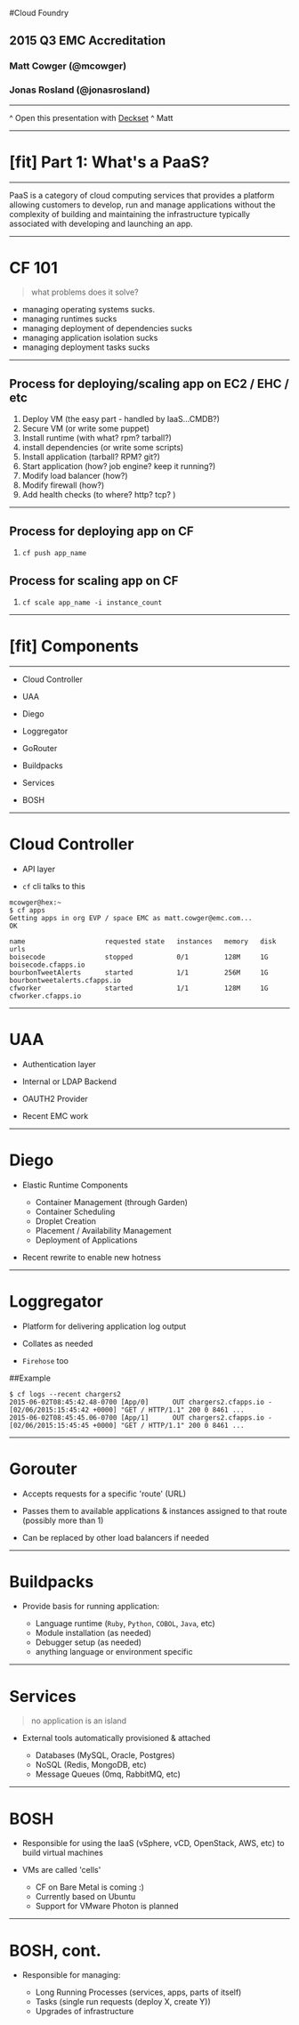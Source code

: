 #Cloud Foundry

## 2015 Q3 EMC Accreditation

### Matt Cowger (@mcowger)
### Jonas Rosland (@jonasrosland)

---

^ Open this presentation with [Deckset](http://www.decksetapp.com/)
^ Matt

---

# [fit] Part 1: What's a PaaS?

---

PaaS is a category of cloud computing services that provides a platform allowing customers to develop, run and manage applications without the complexity of building and maintaining the infrastructure typically associated with developing and launching an app.

---


# CF 101

>what problems does it solve?

* managing operating systems sucks.
* managing runtimes sucks
* managing deployment of dependencies sucks
* managing application isolation sucks
* managing deployment tasks sucks

---


## Process for deploying/scaling app on EC2 / EHC / etc

1. Deploy VM (the easy part - handled by IaaS...CMDB?)
2. Secure VM (or write some puppet)
2. Install runtime (with what?  rpm?  tarball?)
3. install dependencies (or write some scripts)
4. Install application (tarball? RPM? git?)
5. Start application (how?  job engine?  keep it running?)
6. Modify load balancer (how?)
7. Modify firewall (how?)
8. Add health checks (to where?  http? tcp? )

---

## Process for deploying app on CF

1. `cf push app_name`

## Process for scaling app on CF

1. `cf scale app_name -i instance_count`

---

# [fit] Components

---

* Cloud Controller

* UAA

* Diego

* Loggregator

* GoRouter

* Buildpacks

* Services

* BOSH

---

# Cloud Controller

* API layer

* `cf` cli talks to this

```
mcowger@hex:~
$ cf apps
Getting apps in org EVP / space EMC as matt.cowger@emc.com...
OK

name                    requested state   instances   memory   disk   urls
boisecode               stopped           0/1         128M     1G     boisecode.cfapps.io
bourbonTweetAlerts      started           1/1         256M     1G     bourbontweetalerts.cfapps.io
cfworker                started           1/1         128M     1G     cfworker.cfapps.io
```

---

# UAA

* Authentication layer

* Internal or LDAP Backend

* OAUTH2 Provider

* Recent EMC work

---


# Diego

* Elastic Runtime Components

  * Container Management (through Garden)
  * Container Scheduling
  * Droplet Creation
  * Placement / Availability Management
  * Deployment of Applications

* Recent rewrite to enable new hotness

---

# Loggregator

* Platform for delivering application log output

* Collates as needed

* `Firehose` too


##Example

```
$ cf logs --recent chargers2
2015-06-02T08:45:42.48-0700 [App/0]      OUT chargers2.cfapps.io - [02/06/2015:15:45:42 +0000] "GET / HTTP/1.1" 200 0 8461 ...
2015-06-02T08:45:45.06-0700 [App/1]      OUT chargers2.cfapps.io - [02/06/2015:15:45:45 +0000] "GET / HTTP/1.1" 200 0 8461 ...

```


---

# Gorouter


* Accepts requests for a specific 'route' (URL)

* Passes them to available applications & instances assigned to that route (possibly more than 1)

* Can be replaced by other load balancers if needed

---

# Buildpacks

* Provide basis for running application:

  * Language runtime (`Ruby`, `Python`, `COBOL`, `Java`, etc)
  * Module installation (as needed)
  * Debugger setup (as needed)
  * anything language or environment specific

---

# Services

> no application is an island

* External tools automatically provisioned & attached

  * Databases (MySQL, Oracle, Postgres)
  * NoSQL (Redis, MongoDB, etc)
  * Message Queues (0mq, RabbitMQ, etc)


---

# BOSH

* Responsible for using the IaaS (vSphere, vCD, OpenStack, AWS, etc) to build virtual machines

* VMs are called 'cells'

  * CF on Bare Metal is coming :)
  * Currently based on Ubuntu
  * Support for VMware Photon is planned

---


# BOSH, cont.

* Responsible for managing:

  * Long Running Processes (services, apps, parts of itself)
  * Tasks (single run requests (deploy X, create Y))
  * Upgrades of infrastructure
